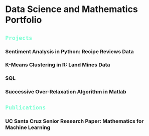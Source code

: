 # Data Science and Mathematics Portfolio

<!---#### Technical Skills: Python, R, SQL, Matlab, Stata

## Education 			        		
- B.S., Mathematics Theory and Computation; B.A., Economics | The University of California, Santa Cruz (_December 2023_)

Senior Reserach Paper: Mathematics for Machine Learning

## Work Experience
**Business Analytics Extern @ HP (_February 2024 - March 2024_)**

**Machine Learning Researcher @ Tech4Good (_June 2023 - December 2023_)**

**Economics Tutor @ The University of California, Santa Cruz (_March 2022 - June 2022_)**

**Mathematics Tutor @ The University of California, Santa Cruz (_September 2021 - March 2022_)** -->

## <code style="color : aquamarine">Projects</code>

### Sentiment Analysis in Python: Recipe Reviews Data

### K-Means Clustering in R: Land Mines Data

### SQL

### Successive Over-Relaxation Algorithm in Matlab

## <code style="color : aquamarine">Publications</code>

### UC Santa Cruz Senior Research Paper: Mathematics for Machine Learning
<!--- ### [Algorithm for Solving System of Equations with Gaussian Elimination in Matlab](https://github.com/arielseidman/Gaussian-Elimination/blob/main/gauss_e2.m) 

### Jacobi and Gauss-Seidel Algorithms in Matlab

-->

<!---              ### Algorithm for Row Reduction Using Inverse of Matrix in Matlab -->

